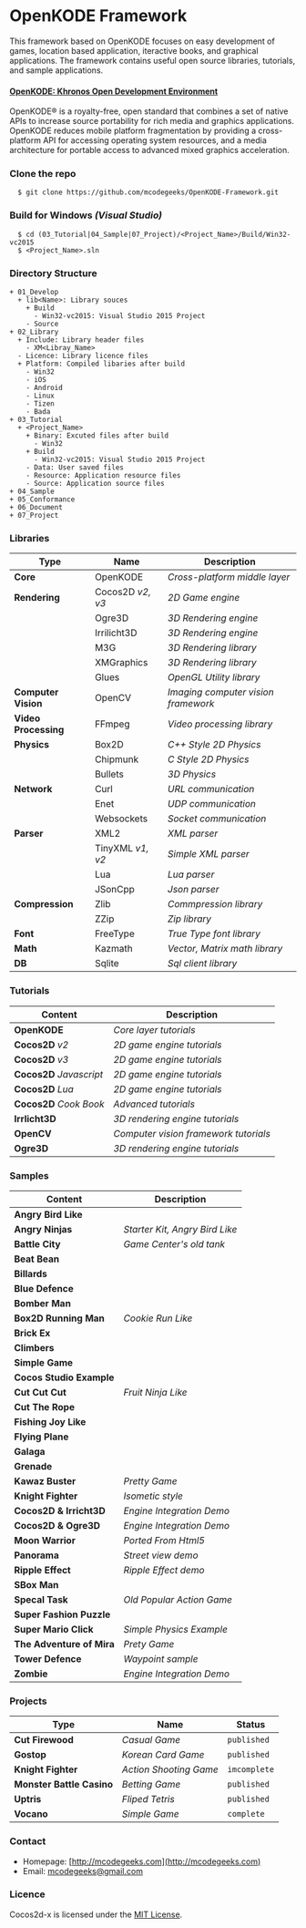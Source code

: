 # OpenKODE Framework
This framework based on OpenKODE focuses on easy development of games, location based application, iteractive books, and graphical applications. The framework contains useful open source libraries, tutorials, and sample applications.

#### [OpenKODE: Khronos Open Development Environment](https://www.khronos.org/openkode/)
OpenKODE® is a royalty-free, open standard that combines a set of native APIs to increase source portability for rich media and graphics applications. OpenKODE reduces mobile platform fragmentation by providing a cross-platform API for accessing operating system resources, and a media architecture for portable access to advanced mixed graphics acceleration.

### Clone the repo
``` 
  $ git clone https://github.com/mcodegeeks/OpenKODE-Framework.git 
```

### Build for Windows *(Visual Studio)*
``` 
  $ cd (03_Tutorial|04_Sample|07_Project)/<Project_Name>/Build/Win32-vc2015
  $ <Project_Name>.sln
```

### Directory Structure
```
+ 01_Develop
  + lib<Name>: Library souces 
    + Build
      - Win32-vc2015: Visual Studio 2015 Project 
    - Source
+ 02_Library
  + Include: Library header files
    - XM<Libray_Name>
  - Licence: Library licence files
  + Platform: Compiled libaries after build
    - Win32
    - iOS
    - Android
    - Linux
    - Tizen
    - Bada
+ 03_Tutorial
  + <Project_Name>
    + Binary: Excuted files after build
      - Win32
    + Build
      - Win32-vc2015: Visual Studio 2015 Project
    - Data: User saved files
    - Resource: Application resource files
    - Source: Application source files
+ 04_Sample
+ 05_Conformance
+ 06_Document
+ 07_Project
```

### Libraries
| Type | Name | Description |
| --- | --- | --- |
| **Core** | OpenKODE | *Cross-platform middle layer* |
| **Rendering** | Cocos2D *v2, v3* | *2D Game engine* |
| | Ogre3D | *3D Rendering engine* |
| | Irrilicht3D | *3D Rendering engine* |
| | M3G | *3D Rendering library* |
| | XMGraphics | *3D Rendering library* |
| | Glues | *OpenGL Utility library* |
| **Computer Vision** | OpenCV | *Imaging computer vision framework* |
| **Video Processing** | FFmpeg | *Video processing library* |
| **Physics** | Box2D | *C++ Style 2D Physics* |
|             | Chipmunk | *C Style 2D Physics* |
|             | Bullets | *3D Physics* |
| **Network** | Curl | *URL communication* |
|             | Enet | *UDP communication* |
|             | Websockets | *Socket communication* |
| **Parser**  | XML2 | *XML parser* |
|             | TinyXML *v1, v2* | *Simple XML parser* |
|             | Lua | *Lua parser* |
|             | JSonCpp | *Json parser* |
| **Compression** | Zlib | *Commpression library* |
|                 | ZZip | *Zip library* |
| **Font** | FreeType | *True Type font library* |
| **Math** | Kazmath | *Vector, Matrix math library* |
| **DB** | Sqlite | *Sql client library* |

### Tutorials
| Content | Description |
| --- | --- |
| **OpenKODE** | *Core layer tutorials* |
| **Cocos2D** *v2* | *2D game engine tutorials* |
| **Cocos2D** *v3* | *2D game engine tutorials* |
| **Cocos2D** *Javascript* | *2D game engine tutorials* |
| **Cocos2D** *Lua* | *2D game engine tutorials* |
| **Cocos2D** *Cook Book* | *Advanced tutorials* |
| **Irrlicht3D** | *3D rendering engine tutorials* |
| **OpenCV** | *Computer vision framework tutorials* |
| **Ogre3D** | *3D rendering engine tutorials* |

### Samples
| Content | Description |
| --- | --- |
| **Angry Bird Like** | |
| **Angry Ninjas** | *Starter Kit, Angry Bird Like* |
| **Battle City** | *Game Center's old tank* |
| **Beat Bean** | |
| **Billards** | |
| **Blue Defence** | 
| **Bomber Man** | | 
| **Box2D Running Man** | *Cookie Run Like* |
| **Brick Ex** | |
| **Climbers** | |
| **Simple Game** | | 
| **Cocos Studio Example** | |
| **Cut Cut Cut** | *Fruit Ninja Like* |
| **Cut The Rope** | |
| **Fishing Joy Like** | |
| **Flying Plane** | |
| **Galaga** | |
| **Grenade** | |
| **Kawaz Buster** | *Pretty Game* |
| **Knight Fighter** | *Isometic style* |
| **Cocos2D & Irricht3D** | *Engine Integration Demo* |
| **Cocos2D & Ogre3D** | *Engine Integration Demo* |
| **Moon Warrior** | *Ported From Html5* |
| **Panorama** | *Street view demo* |
| **Ripple Effect** | *Ripple Effect demo* |
| **SBox Man** | |
| **Specal Task** | *Old Popular Action Game* |
| **Super Fashion Puzzle** | |
| **Super Mario Click** | *Simple Physics Example* |
| **The Adventure of Mira** | *Prety Game* |
| **Tower Defence** | *Waypoint sample* |
| **Zombie** | *Engine Integration Demo* |

### Projects 
| Type | Name | Status |
| --- | --- | --- | 
| **Cut Firewood** | *Casual Game* | `published` |
| **Gostop** | *Korean Card Game* | `published` |
| **Knight Fighter** | *Action Shooting Game* | `imcomplete` |
| **Monster Battle Casino** | *Betting Game* | `published` |
| **Uptris** | *Fliped Tetris* | `published` |
| **Vocano** | *Simple Game* | `complete` |

### Contact
* Homepage: [http://mcodegeeks.com](http://mcodegeeks.com)
* Email: [mcodegeeks@gmail.com](mailto:mcodegeeks@gmail.com)
 
### Licence
Cocos2d-x is licensed under the [MIT License](https://opensource.org/licenses/MIT).
